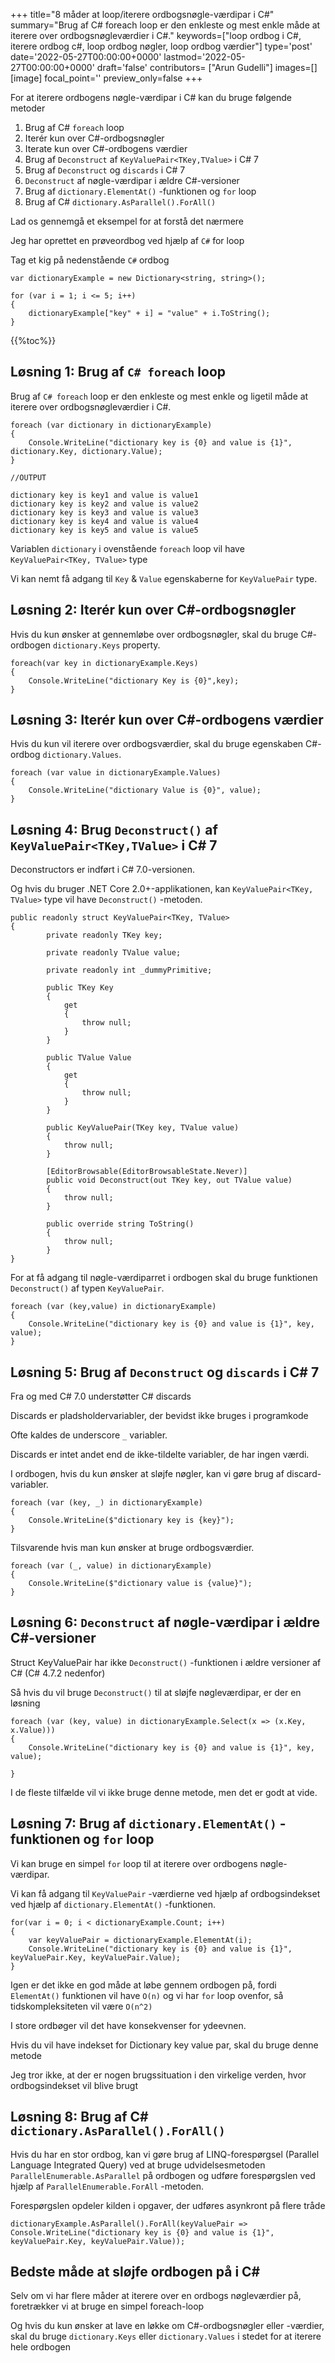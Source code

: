 +++
title="8 måder at loop/iterere ordbogsnøgle-værdipar i C#"
summary="Brug af C# foreach loop er den enkleste og mest enkle måde at iterere over ordbogsnøgleværdier i C#."
keywords=["loop ordbog i C#, iterere ordbog c#, loop ordbog nøgler, loop ordbog værdier"]
type='post'
date='2022-05-27T00:00:00+0000'
lastmod='2022-05-27T00:00:00+0000'
draft='false'
contributors= ["Arun Gudelli"]
images=[]
[image]
focal_point=''
preview_only=false
+++

For at iterere ordbogens nøgle-værdipar i C# kan du bruge følgende metoder

1. Brug af C# `foreach` loop
2. Iterér kun over C#-ordbogsnøgler
3. Iterate kun over C#-ordbogens værdier
4. Brug af `Deconstruct` af `KeyValuePair<TKey,TValue>` i C# 7
5. Brug af `Deconstruct` og `discards` i C# 7 
6. `Deconstruct` af nøgle-værdipar i ældre C#-versioner
7. Brug af `dictionary.ElementAt()` -funktionen og `for` loop
8. Brug af C# `dictionary.AsParallel().ForAll()` 

Lad os gennemgå et eksempel for at forstå det nærmere 

Jeg har oprettet en prøveordbog ved hjælp af `C#` for loop

Tag et kig på nedenstående `C#` ordbog

```
var dictionaryExample = new Dictionary<string, string>();

for (var i = 1; i <= 5; i++)
{
    dictionaryExample["key" + i] = "value" + i.ToString();
}
```

{{%toc%}}

## Løsning 1: Brug af `C# foreach` loop

Brug af `C# foreach` loop er den enkleste og mest enkle og ligetil måde at iterere over ordbogsnøgleværdier i C#.

```
foreach (var dictionary in dictionaryExample)
{
    Console.WriteLine("dictionary key is {0} and value is {1}", dictionary.Key, dictionary.Value);
}

//OUTPUT

dictionary key is key1 and value is value1
dictionary key is key2 and value is value2
dictionary key is key3 and value is value3
dictionary key is key4 and value is value4
dictionary key is key5 and value is value5
```

Variablen `dictionary` i ovenstående `foreach` loop vil have `KeyValuePair<TKey, TValue>` type 

Vi kan nemt få adgang til `Key` &amp; `Value` egenskaberne for `KeyValuePair` type.

## Løsning 2: Iterér kun over C#-ordbogsnøgler

Hvis du kun ønsker at gennemløbe over ordbogsnøgler, skal du bruge C#-ordbogen `dictionary.Keys` property.

```
foreach(var key in dictionaryExample.Keys)
{
    Console.WriteLine("dictionary Key is {0}",key);
}
```

## Løsning 3: Iterér kun over C#-ordbogens værdier

Hvis du kun vil iterere over ordbogsværdier, skal du bruge egenskaben C#-ordbog `dictionary.Values`.

```
foreach (var value in dictionaryExample.Values)
{
    Console.WriteLine("dictionary Value is {0}", value);
}
```

## Løsning 4: Brug `Deconstruct()` af `KeyValuePair<TKey,TValue>` i C# 7

Deconstructors er indført i C# 7.0-versionen.
 
Og hvis du bruger .NET Core 2.0+-applikationen, kan `KeyValuePair<TKey, TValue>` type vil have `Deconstruct()` -metoden.

```
public readonly struct KeyValuePair<TKey, TValue>
{
        private readonly TKey key;

        private readonly TValue value;

        private readonly int _dummyPrimitive;

        public TKey Key
        {
            get
            {
                throw null;
            }
        }

        public TValue Value
        {
            get
            {
                throw null;
            }
        }

        public KeyValuePair(TKey key, TValue value)
        {
            throw null;
        }

        [EditorBrowsable(EditorBrowsableState.Never)]
        public void Deconstruct(out TKey key, out TValue value)
        {
            throw null;
        }

        public override string ToString()
        {
            throw null;
        }
}
```

For at få adgang til nøgle-værdiparret i ordbogen skal du bruge funktionen `Deconstruct()` af typen `KeyValuePair`.

```
foreach (var (key,value) in dictionaryExample)
{
    Console.WriteLine("dictionary key is {0} and value is {1}", key, value);
}
```

## Løsning 5: Brug af `Deconstruct` og `discards` i C# 7 

Fra og med C# 7.0 understøtter C# discards 

Discards er pladsholdervariabler, der bevidst ikke bruges i programkode 

Ofte kaldes de underscore `_` variabler.

Discards er intet andet end de ikke-tildelte variabler, de har ingen værdi.

I ordbogen, hvis du kun ønsker at sløjfe nøgler, kan vi gøre brug af discard-variabler.

```
foreach (var (key, _) in dictionaryExample)
{
    Console.WriteLine($"dictionary key is {key}");
}
```
Tilsvarende hvis man kun ønsker at bruge ordbogsværdier.

```
foreach (var (_, value) in dictionaryExample)
{
    Console.WriteLine($"dictionary value is {value}");
}
```

## Løsning 6: `Deconstruct` af nøgle-værdipar i ældre C#-versioner


Struct KeyValuePair har ikke `Deconstruct()` -funktionen i ældre versioner af C# (C# 4.7.2 nedenfor) 

Så hvis du vil bruge `Deconstruct()` til at sløjfe nøgleværdipar, er der en løsning 

```
foreach (var (key, value) in dictionaryExample.Select(x => (x.Key, x.Value)))
{
    Console.WriteLine("dictionary key is {0} and value is {1}", key, value);

}
```

I de fleste tilfælde vil vi ikke bruge denne metode, men det er godt at vide.

## Løsning 7: Brug af `dictionary.ElementAt()` -funktionen og `for` loop

Vi kan bruge en simpel `for` loop til at iterere over ordbogens nøgle-værdipar.

Vi kan få adgang til `KeyValuePair` -værdierne ved hjælp af ordbogsindekset ved hjælp af `dictionary.ElementAt()` -funktionen.

```
for(var i = 0; i < dictionaryExample.Count; i++)
{
    var keyValuePair = dictionaryExample.ElementAt(i);
    Console.WriteLine("dictionary key is {0} and value is {1}", keyValuePair.Key, keyValuePair.Value);
}
```

Igen er det ikke en god måde at løbe gennem ordbogen på, fordi `ElementAt()` funktionen vil have `O(n)` og vi har `for` loop ovenfor, så tidskompleksiteten vil være `O(n^2)` 

I store ordbøger vil det have konsekvenser for ydeevnen.

Hvis du vil have indekset for Dictionary key value par, skal du bruge denne metode 

Jeg tror ikke, at der er nogen brugssituation i den virkelige verden, hvor ordbogsindekset vil blive brugt 

## Løsning 8: Brug af C# `dictionary.AsParallel().ForAll()`

Hvis du har en stor ordbog, kan vi gøre brug af LINQ-forespørgsel (Parallel Language Integrated Query) ved at bruge udvidelsesmetoden `ParallelEnumerable.AsParallel` på ordbogen og udføre forespørgslen ved hjælp af `ParallelEnumerable.ForAll` -metoden.

Forespørgslen opdeler kilden i opgaver, der udføres asynkront på flere tråde

```
dictionaryExample.AsParallel().ForAll(keyValuePair => 
Console.WriteLine("dictionary key is {0} and value is {1}", keyValuePair.Key, keyValuePair.Value));
```

## Bedste måde at sløjfe ordbogen på i C# 

Selv om vi har flere måder at iterere over en ordbogs nøgleværdier på, foretrækker vi at bruge en simpel foreach-loop 

Og hvis du kun ønsker at lave en løkke om C#-ordbogsnøgler eller -værdier, skal du bruge `dictionary.Keys` eller `dictionary.Values` i stedet for at iterere hele ordbogen 







